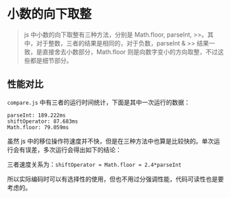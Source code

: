 # 小数的向下取整

> js 中小数的向下取整有三种方法，分别是 Math.floor, parseInt, >>。其中，对于整数，三者的结果是相同的，对于负数，parseInt & >> 结果一致，是直接舍去小数部分，Math.floor 则是向数字变小的方向取整，不过这些都是细节部分。

## 性能对比

`compare.js` 中有三者的运行时间统计，下面是其中一次运行的数据：

```
parseInt: 189.222ms
shiftOperator: 87.683ms
Math.floor: 79.059ms
```

虽然 js 中的移位操作符速度并不快，但是在三种方法中也算是比较快的。单次运行会有误差，多次运行会得出如下的结论：

三者速度关系为：`shiftOperator ≈ Math.floor ≈ 2.4*parseInt`

所以实际编码时可以有选择性的使用，但也不用过分强调性能，代码可读性也是要考虑的。

